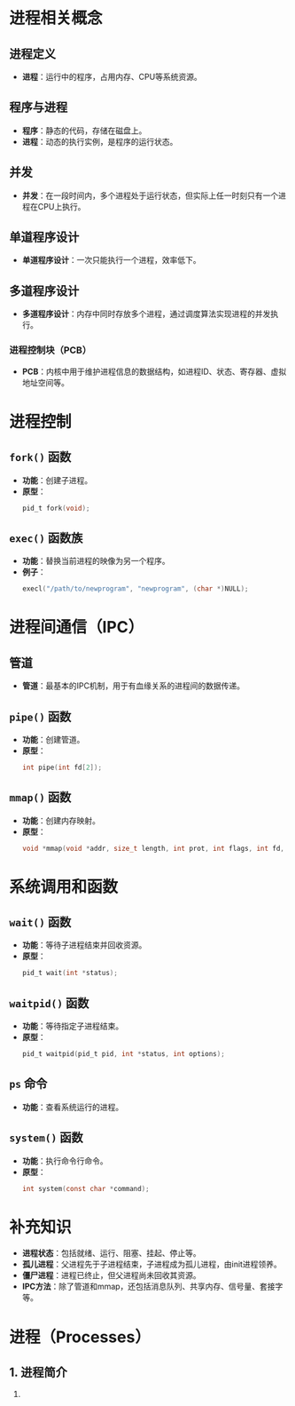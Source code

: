 ﻿# 进程相关概念

## 进程定义
- **进程**：运行中的程序，占用内存、CPU等系统资源。

## 程序与进程
- **程序**：静态的代码，存储在磁盘上。
- **进程**：动态的执行实例，是程序的运行状态。

## 并发
- **并发**：在一段时间内，多个进程处于运行状态，但实际上任一时刻只有一个进程在CPU上执行。

## 单道程序设计
- **单道程序设计**：一次只能执行一个进程，效率低下。

## 多道程序设计
- **多道程序设计**：内存中同时存放多个进程，通过调度算法实现进程的并发执行。

### 进程控制块（PCB）
- **PCB**：内核中用于维护进程信息的数据结构，如进程ID、状态、寄存器、虚拟地址空间等。

# 进程控制

## `fork()` 函数
- **功能**：创建子进程。
- **原型**：
  ```c
  pid_t fork(void);
  ```

## `exec()` 函数族
- **功能**：替换当前进程的映像为另一个程序。
- **例子**：
  ```c
  execl("/path/to/newprogram", "newprogram", (char *)NULL);
  ```

# 进程间通信（IPC）

## 管道
- **管道**：最基本的IPC机制，用于有血缘关系的进程间的数据传递。

## `pipe()` 函数
- **功能**：创建管道。
- **原型**：
  ```c
  int pipe(int fd[2]);
  ```

## `mmap()` 函数
- **功能**：创建内存映射。
- **原型**：
  ```c
  void *mmap(void *addr, size_t length, int prot, int flags, int fd, off_t offset);
  ```

# 系统调用和函数

## `wait()` 函数
- **功能**：等待子进程结束并回收资源。
- **原型**：
  ```c
  pid_t wait(int *status);
  ```

## `waitpid()` 函数
- **功能**：等待指定子进程结束。
- **原型**：
  ```c
  pid_t waitpid(pid_t pid, int *status, int options);
  ```

## `ps` 命令
- **功能**：查看系统运行的进程。

## `system()` 函数
- **功能**：执行命令行命令。
- **原型**：
  ```c
  int system(const char *command);
  ```

# 补充知识

- **进程状态**：包括就绪、运行、阻塞、挂起、停止等。
- **孤儿进程**：父进程先于子进程结束，子进程成为孤儿进程，由init进程领养。
- **僵尸进程**：进程已终止，但父进程尚未回收其资源。
- **IPC方法**：除了管道和mmap，还包括消息队列、共享内存、信号量、套接字等。




# 进程（Processes）

## 1. 进程简介

1. 